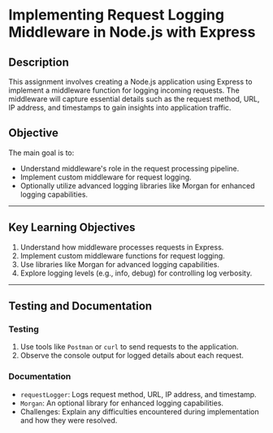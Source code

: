 # Implementing Request Logging Middleware in Node.js with Express

## Description
This assignment involves creating a Node.js application using Express to implement a middleware function for logging incoming requests. The middleware will capture essential details such as the request method, URL, IP address, and timestamps to gain insights into application traffic.

## Objective
The main goal is to:
- Understand middleware's role in the request processing pipeline.
- Implement custom middleware for request logging.
- Optionally utilize advanced logging libraries like Morgan for enhanced logging capabilities.

---

## Key Learning Objectives
1. Understand how middleware processes requests in Express.
2. Implement custom middleware functions for request logging.
3. Use libraries like Morgan for advanced logging capabilities.
4. Explore logging levels (e.g., info, debug) for controlling log verbosity.

---
## Testing and Documentation

### Testing
1. Use tools like `Postman` or `curl` to send requests to the application.
2. Observe the console output for logged details about each request.

### Documentation
- `requestLogger`: Logs request method, URL, IP address, and timestamp.
- `Morgan`: An optional library for enhanced logging capabilities.
- Challenges: Explain any difficulties encountered during implementation and how they were resolved.


